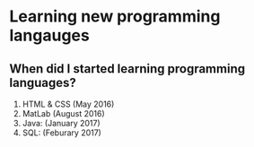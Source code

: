 # Learning new programming langauges 

## When did I started learning programming languages?
1. HTML & CSS (May 2016)
2. MatLab (August 2016)
3. Java: (January 2017)
4. SQL: (Feburary 2017)

